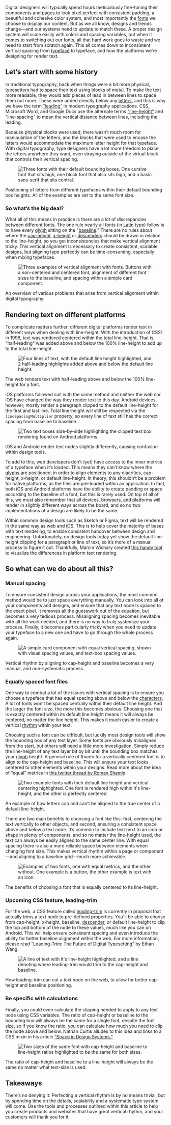 Digital designers will typically spend hours meticulously fine-tuning their components and pages to look pixel perfect with consistent padding, a beautiful and cohesive color system, and most importantly the [fonts](/glossary/font) we choose to display our content. But as we all know, designs and trends change—and our systems need to update to match these. A proper design system will scale easily with colors and spacing variables, but when it comes to switching out our fonts, all that hard work goes to waste and we need to start from scratch again. This all comes down to inconsistent vertical spacing from [typeface](/glossary/typeface) to typeface, and how the platforms we’re designing for render text.

## Let’s start with some history

In traditional typography, back when things were a bit more physical, typesetters had to space their text using blocks of metal. To make the text more readable, they would add pieces of lead in between lines to space them out more. These were added directly below any [letters](/glossary/letters), and this is why we have the term [“leading”](/glossary/line_height_leading) in modern typography applications. CSS, Microsoft Word, and Google Docs use the alternate terms [“line-height”](/glossary/line_height_leading) and “line-spacing” to mean the vertical distance between lines, including the leading.

Because physical blocks were used, there wasn’t much room for manipulation of the letters, and the blocks that were used to encase the letters would accommodate the maximum letter height for that typeface. With digital typography, type designers have a lot more freedom to place the letters anywhere they want, even straying outside of the virtual block that controls their vertical spacing.

<figure>

![Three fonts with their default bounding boxes. One cursive font that sits high, one block font that also sits high, and a basic sans-serif that sits central.](images/default-line-heights.svg)

</figure>
<figcaption>Positioning of letters from different typefaces within their default bounding box heights. All of the examples are set to the same font size.</figcaption>

### So what’s the big deal?

What all of this means in practice is there are a lot of discrepancies between different fonts. The one rule nearly all fonts (in [Latin](/glossary/latin) type) follow is to have every [glyph](/glossary/glyph) sitting on the "[baseline](/glossary/baseline)." There are no rules about where the [cap-height](/glossary/cap_height), [x-height](/glossary/x_height) or [descenders](/glossary/ascenders_descenders) should be drawn in relation to the line-height, so you get inconsistencies that make vertical alignment tricky. This vertical alignment is necessary to create consistent, scalable designs, but aligning type perfectly can be time-consuming, especially when mixing typefaces.

<figure>

![Three examples of vertical alignment with fonts. Buttons with a non-centered and centered font, alignment of different font sizes to the baseline, and spacing within a simple card component.](images/examples.svg)

</figure>
<figcaption>An overview of various problems that arise from vertical alignment within digital typography.</figcaption>

## Rendering text on different platforms

To complicate matters further, different digital platforms render text in different ways when dealing with line-height. With the introduction of CSS1 in 1996, text was rendered centered within the total line-height. That is, "half-leading“ was added above and below the 100% line-height to add up to the total line-height.

<figure>

![Four lines of text, with the default line height highlighted, and 2 half-leading highlights added above and below the default line height.](images/web-render.svg)

</figure>
<figcaption>The web renders text with half-leading above and below the 100% line-height for a font.</figcaption>

iOS platforms followed suit with the same method and neither the web nor iOS have changed the way they render text to this day. Android devices, however, mostly render a paragraph clipped to the default line-height for the first and last line. Total line-height will still be respected via the `lineSpacingMultiplier` property, so every line of text still has the correct spacing from baseline to baseline.

<figure>

![Two text boxes side-by-side highlighting the clipped text box rendering found on Android platforms.](images/native-render.svg)

</figure>

<figcaption>iOS and Android render text nodes slightly differently, causing confusion within design tools.</figcaption>

To add to this, web developers don’t (yet) have access to the inner metrics of a typeface when it’s loaded. This means they can’t know where the [glyphs](/glossary/glyph) are positioned, in order to align elements to any diacritics, cap-height, x-height, or default line-height. In theory, this shouldn’t be a problem for native platforms, as the files are pre-loaded within an application. In fact, both iOS and Android platforms have the ability to create padding or space according to the baseline of a font, but this is rarely used. On top of all of this, we must also remember that all devices, browsers, and platforms will render in slightly different ways across the board, and so no two implementations of a design are likely to be the same.

Within common design tools such as Sketch or Figma, text will be rendered in the same way as web and iOS. This is to help cover the majority of bases with text rendering, to enable consistent handover between design and engineering. Unfortunately, no design tools today yet show the default line-height clipping for a paragraph or line of text, so it’s more of a manual process to figure it out. Thankfully, Marcin Wichary created [this handy tool](https://aresluna.org/line-height-playground/) to visualize the differences in platform text rendering.

## So what can we do about all this?

### Manual spacing

To ensure consistent design across your applications, the most common method would be to just space everything manually. You can look into all of your components and designs, and ensure that any text node is spaced to the exact pixel. It removes all the guesswork out of the equation, but becomes a very tedious process. Misaligning spacing becomes inevitable with all the work needed, and there is no way to truly systemize your process. Finally, it becomes particularly tricky when you need to update your typeface to a new one and have to go through the whole process again.

<figure>

![A simple card component with equal vertical spacing, shown with visual spacing values, and text-box spacing values.](images/manual-spacing.svg)

</figure>
<figcaption>Vertical rhythm by aligning to cap-height and baseline becomes a very manual, and non-systematic process.</figcaption>

### Equally spaced font files

One way to combat a lot of the issues with vertical spacing is to ensure you choose a typeface that has equal spacing above and below the [characters](/glossary/character). A lot of fonts won’t be spaced centrally within their default line height. And the larger the font size, the more this becomes obvious. Choosing one that is exactly centered within its default line height means it will always be centered, no matter the line height. This makes it much easier to create a vertical [rhythm](/glossary/rhythm) within your text.

Choosing such a font can be difficult, but luckily most design tools will show the bounding box of any text layer. Some fonts are obviously misaligned from the start, but others will need a little more investigation. Simply reduce the line-height of any text layer bit by bit until the bounding box matches your [glyph](/glossary/glyph) height. A general rule of thumb for a vertically centered font is to align to the cap-height and baseline. This will ensure your text looks centered to other elements within your designs. Read more about the idea of “equal” metrics in [this twitter thread by Roman Shamin](https://twitter.com/romanshamin_en/status/1562801657691672576).

<figure>

![Two example fonts with their default line height and vertical centering highlighted. One font is rendered high within it's line-height, and the other is perfectly centered.](images/equal-spacing.svg)

</figure>
<figcaption>An example of how letters can and can’t be aligned to the true center of a default line-height.</figcaption>

There are two main benefits to choosing a font like this: first, centering the text vertically to other objects, and second, ensuring a consistent space above and below a text node. It’s common to include text next to an icon or shape in plenty of components, and so no matter the line-height used, the text can always be easily aligned to the same center line. With equal spacing there is also a more reliable space between elements when changing font size. This makes vertical rhythm within a page or component—and aligning to a baseline grid—much more achievable.

<figure>

![Examples of two fonts, one with equal metrics, and the other without. One example is a button, the other example is text with an icon.](images/equal-spacing-benefits.svg)

</figure>
<figcaption>The benefits of choosing a font that is equally centered to its line-height.</figcaption>

### Upcoming CSS feature, leading-trim

For the web, a CSS feature called [leading-trim](https://www.w3.org/TR/css-inline-3/#propdef-leading-trim) is currently in proposal that actually trims a text node to pre-defined properties. You'll be able to choose from cap-height, x-height, baseline, [descender](/glossary/ascenders_descenders), or default line-height to clip the top and bottom of the node to these values, much like you can on Android. This will help ensure consistent spacing and even introduce the ability for better baseline alignment within the web. For more information, please read [“Leading-Trim: The Future of Digital Typesetting”](https://medium.com/microsoft-design/leading-trim-the-future-of-digital-typesetting-d082d84b202) by Ethan Wang.

<figure>

![A line of text with it's line-height highlighted, and a line denoting where leading-trim would trim to the cap-height and baseline.](images/equal-spacing-benefits-1.svg)

</figure>
<figcaption>How leading-trim can cut a text node on the web, to allow for better cap-height and baseline positioning.</figcaption>

### Be specific with calculations

Finally, you could even calculate the clipping needed to apply to any text node using CSS variables. The ratio of cap-height or baseline to the bounding box will always be the same for a single font, despite the font size, so if you know the ratio, you can calculate how much you need to clip the node above and below. Nathan Curtis alludes to this idea and links to a CSS mixin in his article [“Space in Design Systems.”](https://medium.com/eightshapes-llc/space-in-design-systems-188bcbae0d62#:~:text=Solve%20Collisions%20like%20Line%20Height%20Systematically)

<figure>

![Two sizes of the same font with cap-height and baseline to line-height ratios highlighted to be the same for both sizes.](images/ratio.svg)

</figure>
<figcaption>The ratio of cap-height and baseline to a line-height will always be the same no matter what text-size is used.</figcaption>

## Takeaways

There’s no denying it: Perfecting a vertical rhythm is by no means trivial, but by spending time on the details, scalability and a systematic type system will come. Use the tools and processes outlined within this article to help you create products and websites that have great vertical rhythm, and your customers will thank you for it.
